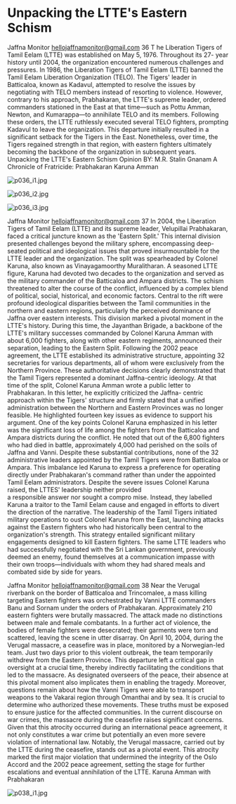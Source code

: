 # Unpacking the LTTE's Eastern Schism

Jaffna Monitor
hellojaffnamonitor@gmail.com
36
T
he Liberation Tigers of Tamil Eelam (LTTE) was 
established on May 5, 1976. Throughout its 27-
year history until 2004, the organization encountered 
numerous challenges and pressures.
In 1986, the Liberation Tigers of Tamil Eelam (LTTE) 
banned the Tamil Eelam Liberation Organization 
(TELO). The Tigers' leader in Batticaloa, known 
as Kadavul, attempted to resolve the issues by 
negotiating with TELO members instead of resorting 
to violence. However, contrary to his approach, 
Prabhakaran, the LTTE's supreme leader, ordered 
commanders stationed in the East at that time—such 
as Pottu Amman, Newton, and Kumarappa—to 
annihilate TELO and its members. Following these 
orders, the LTTE ruthlessly executed several TELO 
fighters, prompting Kadavul to leave the organization. 
This departure initially resulted in a significant 
setback for the Tigers in the East. Nonetheless, over 
time, the Tigers regained strength in that region, with 
eastern fighters ultimately becoming the backbone of 
the organization in subsequent years.
Unpacking the LTTE's 
Eastern Schism
Opinion
BY: 
M.R. Stalin Gnanam
A Chronicle of Fratricide:
Prabhakaran
Karuna Amman

![p036_i1.jpg](images_out/013_unpacking_the_lttes_eastern_schism/p036_i1.jpg)

![p036_i2.jpg](images_out/013_unpacking_the_lttes_eastern_schism/p036_i2.jpg)

![p036_i3.jpg](images_out/013_unpacking_the_lttes_eastern_schism/p036_i3.jpg)

Jaffna Monitor
hellojaffnamonitor@gmail.com
37
In 2004, the Liberation Tigers of Tamil Eelam 
(LTTE) and its supreme leader, Velupillai 
Prabhakaran, faced a critical juncture 
known as the 'Eastern Split.' This internal 
division presented challenges beyond the 
military sphere, encompassing deep-seated 
political and ideological issues that proved 
insurmountable for the LTTE leader and the 
organization.
The split was spearheaded by Colonel Karuna, 
also known as Vinayagamoorthy Muralitharan. 
A seasoned LTTE figure, Karuna had devoted 
two decades to the organization and served as 
the military commander of the Batticaloa and 
Ampara districts. The schism threatened to 
alter the course of the conflict, influenced by 
a complex blend of political, social, historical, 
and economic factors. Central to the rift were 
profound ideological disparities between 
the Tamil communities in the northern and 
eastern regions, particularly the perceived 
dominance of Jaffna over eastern interests. 
This division marked a pivotal moment in 
the LTTE's history. During this time, the 
Jayanthan Brigade, a backbone of the LTTE's 
military successes commanded by Colonel 
Karuna Amman with about 6,000 fighters, 
along with other eastern regiments, announced 
their separation, leading to the Eastern Split. 
Following the 2002 peace agreement, 
the LTTE established its administrative 
structure, appointing 32 secretaries for 
various departments, all of whom were 
exclusively from the Northern Province. These 
authoritative decisions clearly demonstrated 
that the Tamil Tigers represented a dominant 
Jaffna-centric ideology.
At that time of the split, Colonel Karuna 
Amman wrote a public letter to Prabhakaran. 
In this letter, he explicitly criticized the Jaffna-
centric approach within the Tigers' structure 
and firmly stated that a unified administration 
between the Northern and Eastern Provinces 
was no longer feasible. He highlighted fourteen 
key issues as evidence to support his argument.
One of the key points Colonel Karuna 
emphasized in his letter was the significant loss 
of life among the fighters from the Batticaloa 
and Ampara districts during the conflict. 
He noted that out of the 6,800 fighters who 
had died in battle, approximately 4,000 had 
perished on the soils of Jaffna and Vanni. 
Despite these substantial contributions, none 
of the 32 administrative leaders appointed 
by the Tamil Tigers were from Batticaloa or 
Ampara. This imbalance led Karuna to express 
a preference for operating directly under 
Prabhakaran's command rather than under the 
appointed Tamil Eelam administrators.
Despite the severe issues Colonel Karuna 
raised, the LTTES' leadership neither provided  
a responsible answer nor sought a compro 
mise. Instead, they labelled Karuna a traitor to 
the Tamil Eelam cause and engaged in efforts 
to divert the direction of the narrative.
The leadership of the Tamil Tigers initiated 
military operations to oust Colonel Karuna 
from the East, launching attacks against 
the Eastern fighters who had historically 
been central to the organization's strength. 
This strategy entailed significant military 
engagements designed to kill Eastern fighters. 
The same LTTE leaders who had successfully 
negotiated with the Sri Lankan government, 
previously deemed an enemy, found 
themselves at a communication impasse with 
their own troops—individuals with whom they 
had shared meals and combated side by side 
for years.

Jaffna Monitor
hellojaffnamonitor@gmail.com
38
Near the Verugal riverbank on the border of 
Batticaloa and Trincomalee, a mass killing 
targeting Eastern fighters was orchestrated 
by Vanni LTTE commanders Banu and 
Sornam under the orders of Prabhakaran. 
Approximately 210 eastern fighters were 
brutally massacred. The attack made no 
distinctions between male and female 
combatants. In a further act of violence, the 
bodies of female fighters were desecrated; their 
garments were torn and scattered, leaving the 
scene in utter disarray.
On April 10, 2004, during the Verugal 
massacre, a ceasefire was in place, monitored 
by a Norwegian-led team. Just two days prior 
to this violent outbreak, the team temporarily 
withdrew from the Eastern Province. This 
departure left a critical gap in oversight at a 
crucial time, thereby indirectly facilitating 
the conditions that led to the massacre. 
As designated overseers of the peace, their 
absence at this pivotal moment also implicates 
them in enabling the tragedy.
Moreover, questions remain about how the 
Vanni Tigers were able to transport weapons to 
the Vakarai region through Omanthai and by 
sea. It is crucial to determine who authorized 
these movements. These truths must be 
exposed to ensure justice for the affected 
communities. In the current discourse on war 
crimes, the massacre during the ceasefire raises 
significant concerns. Given that this atrocity 
occurred during an international peace 
agreement, it not only constitutes a war crime 
but potentially an even more severe violation 
of international law.
Notably, the Verugal massacre, carried out 
by the LTTE during the ceasefire, stands out 
as a pivotal event. This atrocity marked the 
first major violation that undermined the 
integrity of the Oslo Accord and the 2002 
peace agreement, setting the stage for further 
escalations and eventual annihilation of the 
LTTE.
Karuna Amman with Prabhakaran

![p038_i1.jpg](images_out/013_unpacking_the_lttes_eastern_schism/p038_i1.jpg)

